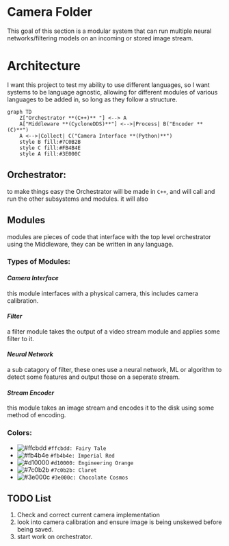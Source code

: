 # Camera Folder
This goal of this section is a modular system that can run multiple neural networks/filtering models on an incoming or stored image stream. 




# Architecture

I want this project to test my ability to use different languages, so I want systems to be language agnostic, allowing for different modules of various languages to be added in, so long as they follow a structure. 

```mermaid
graph TD
    Z["Orchestrator **(C++)** "] <--> A
    A["Middleware **(CycloneDDS)**"] <-->|Process| B("Encoder **(C)**")
    A <-->|Collect| C("Camera Interface **(Python)**")
    style B fill:#7C0B2B
    style C fill:#FB4B4E
    style A fill:#3E000C

```
## Orchestrator:
to make things easy the Orchestrator will be made in `C++`, and will call and run the other subsystems and modules. it will also


## Modules
modules are pieces of code that interface with the top level orchestrator using the Middleware, they can be written in any language.

### Types of Modules:

#### *Camera Interface*
this module interfaces with a physical camera, this includes camera calibration.
#### *Filter*
a filter module takes the output of a video stream module and applies some filter to it. 
#### *Neural Network*
a sub catagory of filter, these ones use a neural network, ML or algorithm to detect some features and output those on a seperate stream.
#### *Stream Encoder*
this module takes an image stream and encodes it to the disk using some method of encoding.

### Colors:
- ![#ffcbdd](https://placehold.co/15x15/ffcbdd/ffcbdd.png) `#ffcbdd: Fairy Tale`
- ![#fb4b4e](https://placehold.co/15x15/fb4b4e/fb4b4e.png) `#fb4b4e: Imperial Red`
- ![#d10000](https://placehold.co/15x15/d10000/d10000.png) `#d10000: Engineering Orange`
- ![#7c0b2b](https://placehold.co/15x15/7c0b2b/7c0b2b.png) `#7c0b2b: Claret`
- ![#3e000c](https://placehold.co/15x15/3e000c/3e000c.png) `#3e000c: Chocolate Cosmos`




## TODO List
1. Check and correct current camera implementation
2. look into camera calibration and ensure image is being unskewed before being saved.
3. start work on orchestrator.